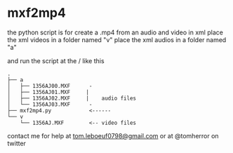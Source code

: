 # mxf2mp4

the python script is for create a .mp4 from an audio and video in xml
place the xml videos in a folder named "v"
place the xml audios in a folder named "a"

and run the script at the /
like this
```
.
├── a
│   ├── 1356AJ00.MXF      -
│   ├── 1356AJ01.MXF     |
│   ├── 1356AJ02.MXF     |    audio files
│   └── 1356AJ03.MXF      -
├── mxf2mp4.py            <------
└── v
    └── 1356AJ.MXF        <-- video files
```
contact me for help at tom.leboeuf0798@gmail.com or at @tomherror on twitter
